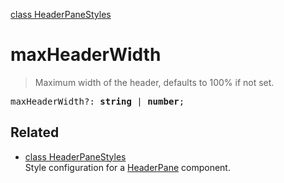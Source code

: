 [class HeaderPaneStyles](HeaderPaneStyles.md)

# maxHeaderWidth

> Maximum width of the header, defaults to 100% if not set.

<pre class="docgen_signature">maxHeaderWidth?: <b>string</b> | <b>number</b>;</pre>

## Related

- [<!--{ref:class}-->class HeaderPaneStyles](HeaderPaneStyles.md) \
    Style configuration for a [HeaderPane](HeaderPane.md) component.
